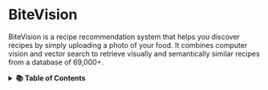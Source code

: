 

# BiteVision
BiteVision  is a recipe recommendation system that helps you discover recipes by simply uploading a photo of your food. It combines computer vision and vector search to retrieve visually and semantically similar recipes from a database of 69,000+.

<details>
  <summary><strong>📚 Table of Contents</strong></summary>
  
  ## Table of Contents

- [BiteVision Frontend](#bitevision-frontend)
- [Features](#features)
- [Installation](#installation)
- [Usage](#usage)
  - [Image Search](#image-search)
  - [Text Search](#text-search)
- [Deployment](#deployment)
- [License](#license)
  
<details>
## Features
Upload an image of a dish and get the top 10 most visually similar recipeshttps://github.com/lukasamaree/bitevision/blob/master/README.md

Powered by CLIP embeddings and MongoDB’s Approximate Nearest Neighbors (ANN) search

Fast and scalable — recommendations in under one second

Streamlit-based interface with support for:

Tag-based filtering (e.g., vegetarian, quick meals)

Hybrid image + text search for more accurate results

# Link To Deployed App: https://bitevision.vercel.app/


If you want to explore making this on your own with your own frontend? [Click Here](#Getting-Started)

# BiteVision Frontend

This is the frontend for the BiteVision project, built with Next.js, React, Tailwind CSS, and shadcn/ui. It allows users to upload a food image and/or enter a food description to find similar recipes using a deep learning backend.

## Features
- Upload a food image or enter a food description (or both)
- Adjustable number of recipe recommendations
- Modern, responsive UI with animated microinteractions
- Results displayed as recipe cards

## Getting Started

### Prerequisites
- Node.js (v18 or newer recommended)
- npm (v9 or newer recommended)

### Installation
```bash
cd frontend
npm install
```

### Development
Start the development server:
```bash
npm run dev
```
The app will be available at [http://localhost:3000](http://localhost:3000).

### Environment Variables
- `.env.local` for local development
- `.env.prod` for production

Example `.env.local`:
```
BACKEND_URL=http://localhost:8000
```

### API Integration
- The frontend communicates with the backend via `/api/match`.
- The backend URL is set via the `BACKEND_URL` environment variable.

### Deployment
- Build the app for production:
```bash
npm run build
```
- Start the production server:
```bash
npm start
```

## Project Structure
- `app/` - Main Next.js app directory
- `components/` - Reusable UI components
- `lib/` - Utility functions
- `public/` - Static assets

## Customization
- Tailwind CSS is configured in `tailwind.config.js`.
- UI components use shadcn/ui for modern design.

## License
MIT
